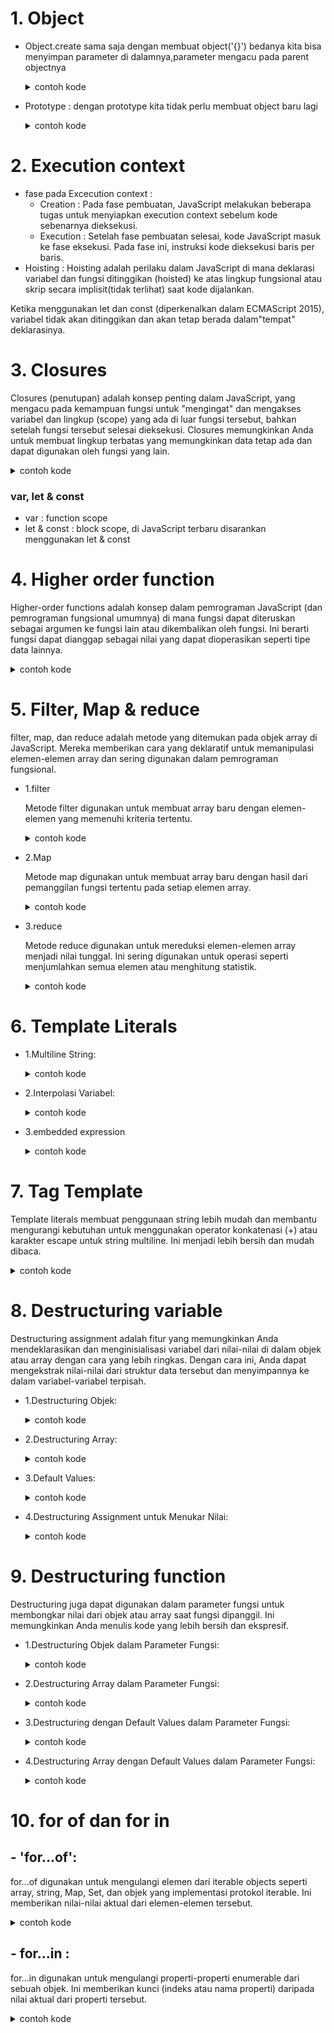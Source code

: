 # 1. Object

- Object.create
  sama saja dengan membuat object('{}') bedanya kita bisa menyimpan parameter di dalamnya,parameter mengacu pada parent objectnya
    <details>
    <summary>contoh kode</summary>

  ```javaScript
  // Objek yang akan dijadikan prototip
  const animal = {
    makeSound: function() {
      console.log("Some generic sound");
    }
  };

  // Membuat objek baru dengan menggunakan animal sebagai prototip
  const cat = Object.create(animal);

  // Menambahkan properti khusus untuk objek cat
  cat.name = "Whiskers";

  // Memanggil metode dari objek prototip
  cat.makeSound(); // Output: Some generic sound

  // Menambahkan metode khusus untuk objek cat
  cat.meow = function() {
    console.log("Meow!");
  };

  // Memanggil metode khusus objek cat
  cat.meow(); // Output: Meow!

  ```

    </details>

- Prototype : dengan prototype kita tidak perlu membuat object baru lagi
  <details>
  <summary>contoh kode</summary>

  ```javaScript
  function Mahasiswa(name, energi) {
  //   let mahasiswa = Object.create(methodMahasiswa);

  // this sebenarnya membuat variable baru seperti:
  // let this = {};
  // let this = Object.create(Mahasiswa.protoype) // secara default constructor sudah punya prototype
  this.nama = name;
  this.energi = energi;

  //   return mahasiswa;

  // lalu this di return disini
  //   return this;
  }

  // contoh prototype, dengan prototype kita tidak perlu membuat object baru lagi
  Mahasiswa.prototype.makan = function (porsi) {
    this.energi += porsi;
    return `Halo ${this.nama}, selamat makan`;
  };

  Mahasiswa.prototype.main = function (jam) {
    this.energi -= jam;
    return `Halo ${this.nama}, selamat main`;
  };

  Mahasiswa.prototype.tidur = function (jam) {
    this.energi += jam * 2;
    return `Halo ${this.nama}, selamat tidur`;
  };

  Mahasiswa.prototype.halo = { "hallo bg": "dad" };

  let tomi = new Mahasiswa("tomi", 20);
  ```

  </details>

# 2. Execution context

- fase pada Excecution context :
  - Creation : Pada fase pembuatan, JavaScript melakukan beberapa tugas untuk menyiapkan execution context sebelum kode sebenarnya dieksekusi.
  - Execution : Setelah fase pembuatan selesai, kode JavaScript masuk ke fase eksekusi. Pada fase ini, instruksi kode dieksekusi baris per baris.
- Hoisting : Hoisting adalah perilaku dalam JavaScript di mana deklarasi variabel dan fungsi ditinggikan (hoisted) ke atas lingkup fungsional atau skrip secara implisit(tidak terlihat) saat kode dijalankan.

Ketika menggunakan let dan const (diperkenalkan dalam ECMAScript 2015), variabel tidak akan ditinggikan dan akan tetap berada dalam"tempat" deklarasinya.

# 3. Closures

Closures (penutupan) adalah konsep penting dalam JavaScript, yang mengacu pada kemampuan fungsi untuk "mengingat" dan mengakses
variabel dan lingkup (scope) yang ada di luar fungsi tersebut, bahkan setelah fungsi tersebut selesai dieksekusi. Closures memungkinkan
Anda untuk membuat lingkup terbatas yang memungkinkan data tetap ada dan dapat digunakan oleh fungsi yang lain.

  <details>
  <summary>contoh kode</summary>

```javaScript
function outerFunction() {
var outerVariable = "I am from outer function";

function innerFunction() {
  console.log(outerVariable);
}

return innerFunction;
}

// Membuat closure
var closure = outerFunction();

// Memanggil fungsi yang ada dalam closure
closure(); // Output: I am from outer function

```

  </details>

### var, let & const

- var : function scope
- let & const : block scope, di JavaScript terbaru disarankan menggunakan let & const

# 4. Higher order function

Higher-order functions adalah konsep dalam pemrograman JavaScript (dan pemrograman fungsional umumnya)
di mana fungsi dapat diteruskan sebagai argumen ke fungsi lain atau dikembalikan oleh fungsi. Ini berarti fungsi dapat dianggap sebagai nilai yang dapat dioperasikan seperti tipe data lainnya.

  <details>
  <summary>contoh kode</summary>

```javaScript
function higherOrderFnc(mataKuliah, selesai) {
// higherOrderFnc adalah Higher Order Function
// param selesai adalah callback
console.log(`mulai mengerjakan tugas ${mataKuliah}`);
selesai();
}

function selesai() {
  console.log(`selesai mengerjakan tugas`);
}

higherOrderFnc("komputer", selesai);
```

  </details>

# 5. Filter, Map & reduce

filter, map, dan reduce adalah metode yang ditemukan pada objek array di JavaScript. Mereka memberikan cara yang deklaratif untuk memanipulasi elemen-elemen array dan sering digunakan dalam pemrograman fungsional.

- 1.filter

  Metode filter digunakan untuk membuat array baru dengan elemen-elemen yang memenuhi kriteria tertentu.

  <details>
  <summary>contoh kode</summary>

  ```javaScript
  const numbers = [1, 2, 3, 4, 5, 6];

  // Filter elemen-elemen yang lebih besar dari 3
  const filteredNumbers = numbers.filter(num => num > 3);

  console.log(filteredNumbers); // Output: [4, 5, 6]
  ```

  </details>

- 2.Map

  Metode map digunakan untuk membuat array baru dengan hasil dari pemanggilan fungsi tertentu pada setiap elemen array.

  <details>
  <summary>contoh kode</summary>

  ```javaScript
  const numbers = [1, 2, 3, 4, 5];

  // Menggandakan setiap elemen dalam array
  const doubledNumbers = numbers.map(num => num * 2);

  console.log(doubledNumbers); // Output: [2, 4, 6, 8, 10]
  ```

  </details>

- 3.reduce

  Metode reduce digunakan untuk mereduksi elemen-elemen array menjadi nilai tunggal. Ini sering digunakan untuk operasi seperti menjumlahkan semua elemen atau menghitung statistik.

  <details>
  <summary>contoh kode</summary>

  ```javaScript
  const numbers = [1, 2, 3, 4, 5];

  // Menjumlahkan semua elemen dalam array
  const sum = numbers.reduce((accumulator, current) => accumulator + current, 0);

  console.log(sum); // Output: 15
  ```

  </details>

# 6. Template Literals

- 1.Multiline String:

  <details>
  <summary>contoh kode</summary>

  ```javaScript
  const multiline = `Baris pertama
  Baris kedua
  Baris ketiga`;
  ```

  </details>

- 2.Interpolasi Variabel:

  <details>
  <summary>contoh kode</summary>

  ```javaScript
  const name = "Alice";
  const greeting = `Halo, ${name}!`;
  ```

  </details>

- 3.embedded expression

  <details>
  <summary>contoh kode</summary>

  ```javaScript
  const a = 5;
  const b = 10;
  const hasil = `Hasil penjumlahan ${a} dan ${b} adalah ${a + b}`;
  ```

  </details>

# 7. Tag Template

Template literals membuat penggunaan string lebih mudah dan membantu mengurangi kebutuhan untuk menggunakan operator konkatenasi (+) atau karakter escape untuk string multiline. Ini menjadi lebih bersih dan mudah dibaca.

  <details>
  <summary>contoh kode</summary>

```javaScript
function tag(strings, ...values) {
// strings adalah array string yang dipecah
// values adalah array nilai yang diinterpolasi
// lakukan apapun dengan strings dan values
}

const result = tag`Nilai a: ${a}, Nilai b: ${b}`;
```

  </details>

# 8. Destructuring variable

Destructuring assignment adalah fitur yang memungkinkan Anda mendeklarasikan dan menginisialisasi variabel dari nilai-nilai di dalam objek atau array dengan cara yang lebih ringkas. Dengan cara ini, Anda dapat mengekstrak nilai-nilai dari struktur data tersebut dan menyimpannya ke dalam variabel-variabel terpisah.

- 1.Destructuring Objek:

  <details>
  <summary>contoh kode</summary>

  ```javaScript
  // Destructuring objek
  const person = { name: "John", age: 30, city: "New York" };

  const { name, age, city } = person;

  console.log(name); // Output: John
  console.log(age);  // Output: 30
  console.log(city); // Output: New York
  ```

  </details>

- 2.Destructuring Array:

  <details>
  <summary>contoh kode</summary>

  ```javaScript
  // Destructuring array
  const numbers = [1, 2, 3, 4, 5];

  const [first, second, ...rest] = numbers;

  console.log(first); // Output: 1
  console.log(second); // Output: 2
  console.log(rest); // Output: [3, 4, 5]
  ```

  </details>

- 3.Default Values:

  <details>
  <summary>contoh kode</summary>

  ```javaScript
  // Destructuring dengan default values
  const person = { name: "Bob", city: "London" };

  const { name, age = 30, city } = person;

  console.log(name); // Output: Bob
  console.log(age);  // Output: 30 (nilai default)
  console.log(city); // Output: London
  ```

  </details>

- 4.Destructuring Assignment untuk Menukar Nilai:

  <details>
  <summary>contoh kode</summary>

  ```javaScript
  let a = 5;
  let b = 10;

  // Menukar nilai menggunakan destructuring assignment
  [a, b] = [b, a];

  console.log(a); // Output: 10
  console.log(b); // Output: 5
  ```

  </details>

# 9. Destructuring function

Destructuring juga dapat digunakan dalam parameter fungsi untuk membongkar nilai dari objek atau array saat fungsi dipanggil. Ini memungkinkan Anda menulis kode yang lebih bersih dan ekspresif.

- 1.Destructuring Objek dalam Parameter Fungsi:

  <details>
  <summary>contoh kode</summary>

  ```javaScript
  // Destructuring objek dalam parameter fungsi
  function printPerson({ name, age, city }) {
    console.log(`Nama: ${name}, Umur: ${age}, Kota: ${city}`);
  }

  const person = { name: "John", age: 30, city: "New York" };

  printPerson(person);
  // Output: Nama: John, Umur: 30, Kota: New York

  ```

  </details>

- 2.Destructuring Array dalam Parameter Fungsi:

  <details>
  <summary>contoh kode</summary>

  ```javaScript
  // Destructuring array dalam parameter fungsi
  function printNumbers([first, second, ...rest]) {
    console.log(`First: ${first}, Second: ${second}, Rest: ${rest}`);
  }

  const numbers = [1, 2, 3, 4, 5];

  printNumbers(numbers);
  // Output: First: 1, Second: 2, Rest: 3,4,5

  ```

  </details>

- 3.Destructuring dengan Default Values dalam Parameter Fungsi:

  <details>
    <summary>contoh kode</summary>

  ```javaScript
  // Destructuring dengan default values dalam parameter fungsi
  function printPerson({ name, age = 25, city }) {
    console.log(`Nama: ${name}, Umur: ${age}, Kota: ${city}`);
  }

  const person = { name: "Alice", city: "London" };

  printPerson(person);
  // Output: Nama: Alice, Umur: 25, Kota: London

  ```

  </details>

- 4.Destructuring Array dengan Default Values dalam Parameter Fungsi:

  <details>
  <summary>contoh kode</summary>

  ```javaScript
  // Destructuring array dengan default values dalam parameter fungsi
  function printNumbers([first, second = 0, ...rest]) {
    console.log(`First: ${first}, Second: ${second}, Rest: ${rest}`);
  }

  const numbers = [1];

  printNumbers(numbers);
  // Output: First: 1, Second: 0, Rest:

  ```

  </details>

# 10. for of dan for in

## - 'for...of':

for...of digunakan untuk mengulangi elemen dari iterable objects seperti array, string, Map, Set, dan objek yang implementasi protokol iterable. Ini memberikan nilai-nilai aktual dari elemen-elemen tersebut.

  <details>
  <summary>contoh kode</summary>

```javaScript
const numbers = [1, 2, 3, 4, 5];

for (const number of numbers) {
  console.log(number);
}
// Output:
// 1
// 2
// 3
// 4
// 5

```

  </details>

## - for...in :

for...in digunakan untuk mengulangi properti-properti enumerable dari sebuah objek. Ini memberikan kunci (indeks atau nama properti) daripada nilai aktual dari properti tersebut.

  <details>
  <summary>contoh kode</summary>

```javaScript
const person = { name: "John", age: 30, city: "New York" };

for (const key in person) {
  console.log(key + ": " + person[key]);
}
// Output:
// name: John
// age: 30
// city: New York

```

  </details>
